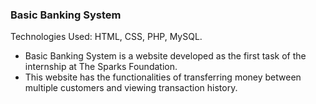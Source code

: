 ### Basic Banking System
Technologies Used: HTML, CSS, PHP, MySQL.
- Basic Banking System is a website developed as the first task of the internship at The Sparks Foundation.
- This website has the functionalities of transferring money between multiple customers and viewing transaction history.
